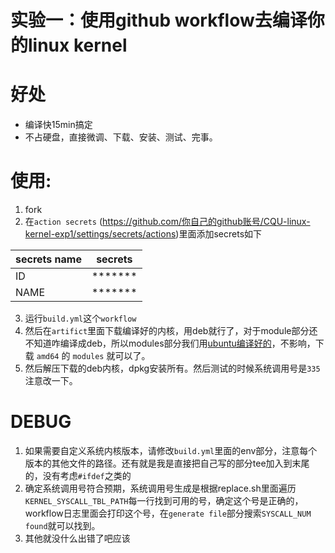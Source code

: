 # 实验一：使用github workflow去编译你的linux kernel
# 好处
* 编译快15min搞定
* 不占硬盘，直接微调、下载、安装、测试、完事。
# 使用:
1. fork
2. 在`action secrets` (https://github.com/你自己的github账号/CQU-linux-kernel-exp1/settings/secrets/actions)里面添加secrets如下
   
| secrets name | secrets |
| ------------ | ------- |
| ID           | ******* |
| NAME         | ******* |
3. 运行`build.yml`这个`workflow`
4. 然后在`artifict`里面下载编译好的内核，用deb就行了，对于module部分还不知道咋编译成deb，所以modules部分我们用[ubuntu编译好的](https://kernel.ubuntu.com/~kernel-ppa/mainline/v5.4/linux-modules-5.4.0-050400-generic_5.4.0-050400.201911242031_amd64.deb)，不影响，下载 `amd64` 的 `modules` 就可以了。
5. 然后解压下载的deb内核，dpkg安装所有。然后测试的时候系统调用号是`335`注意改一下。

# DEBUG
1. 如果需要自定义系统内核版本，请修改`build.yml`里面的env部分，注意每个版本的其他文件的路径。还有就是我是直接把自己写的部分tee加入到末尾的，没有考虑`#ifdef`之类的
2. 确定系统调用号符合预期，系统调用号生成是根据replace.sh里面遍历`KERNEL_SYSCALL_TBL_PATH`每一行找到可用的号，确定这个号是正确的，workflow日志里面会打印这个号，在`generate file`部分搜索`SYSCALL_NUM found`就可以找到。
3. 其他就没什么出错了吧应该